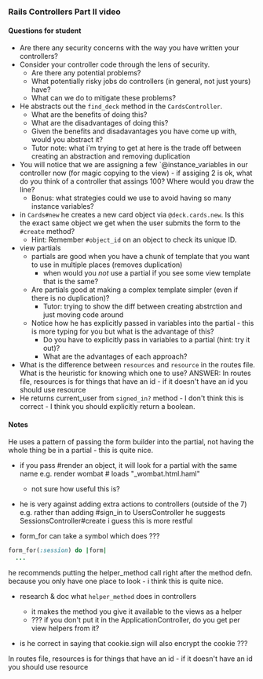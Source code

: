 ### Rails Controllers Part II video

#### Questions for student

* Are there any security concerns with the way you have written your controllers?
* Consider your controller code through the lens of security.
    * Are there any potential problems?
    * What potentially risky jobs do controllers (in general, not just yours) have?
    * What can we do to mitigate these problems?
* He abstracts out the `find_deck` method in the `CardsController`.
    * What are the benefits of doing this?
    * What are the disadvantages of doing this?
    * Given the benefits and disadavantages you have come up with, would you abstract it?
    * Tutor note: what i'm trying to get at here is the trade off between creating an abstraction and removing duplication
* You will notice that we are assigning a few `@instance_variables in our controller now (for magic copying to the view) - if assiging 2 is ok, what do you think of a controller that assings 100? Where would you draw the line?
    * Bonus: what strategies could we use to avoid having so many instance variables?
* in `Cards#new` he creates a new card object via `@deck.cards.new`. Is this the exact same object we get when the user submits the form to the `#create` method?
    * Hint: Remember `#object_id` on an object to check its unique ID.
* view partials
  * partials are good when you have a chunk of template that you want to use in multiple places (removes duplication)
      * when would you _not_ use a partial if you see some view template that is the same?
  * Are partials good at making a complex template simpler (even if there is no duplication)?
      * Tutor: trying to show the diff between creating abstrction and just moving code around
  * Notice how he has explicitly passed in variables into the partial - this is more typing for you but what is the advantage of this?
      * Do you have to explicitly pass in variables to a partial (hint: try it out)?
      * What are the advantages of each approach?
* What is the difference between `resources` and `resource` in the routes file.
  What is the heuristic for knowing which one to use?
  ANSWER: In routes file, resources is for things that have an id - if it
          doesn't have an id you should use resource
* He returns current_user from `signed_in?` method - I don't think this is
  correct - I think you should explicitly return a boolean.
#### Notes

He uses a pattern of passing the form builder into the partial, not having the
whole thing be in a partial - this is quite nice.

* if you pass #render an object, it will look for a partial with the same name e.g.
    render wombat # loads "_wombat.html.haml"
    * not sure how useful this is?

* he is very against adding extra actions to controllers (outside of the 7) e.g.
  rather than adding #sign_in to UsersController he suggests
  SessionsController#create i guess this is more restful

* form_for can take a symbol which does ???

```ruby
form_for(:session) do |form|
  ...
```

he recommends putting the helper_method call right after the method defn.
because you only have one place to look - i think this is quite nice.

* research & doc what `helper_method` does in controllers
    * it makes the method you give it available to the views as a helper
    * ??? if you don't put it in the ApplicationController, do you get per view
      helpers from it?

* is he correct in saying that cookie.sign will also encrypt the cookie ???

In routes file, resources is for things that have an id - if it doesn't have an
id you should use resource




